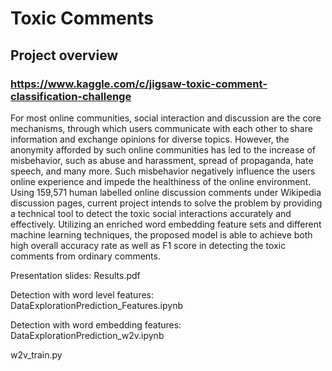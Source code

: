 # Toxic Comments 

## Project overview
### https://www.kaggle.com/c/jigsaw-toxic-comment-classification-challenge

For most online communities, social interaction and discussion are the core mechanisms, through which users communicate
with each other to share information and exchange opinions for diverse topics. However, the anonymity afforded by such
online communities has led to the increase of misbehavior, such as abuse and harassment, spread of propaganda, hate speech, and many more. Such misbehavior negatively influence the users online experience and impede the healthiness of the online environment. Using 159,571 human labelled online discussion comments under Wikipedia discussion pages, current project intends to solve the problem by providing a technical tool to detect the toxic social interactions accurately and effectively. Utilizing an enriched word embedding feature sets and different machine learning techniques, the proposed model is able to achieve both high overall accuracy rate as well as F1 score in detecting the toxic comments from ordinary comments.

Presentation slides: Results.pdf

Detection with word level features: DataExplorationPrediction_Features.ipynb 

Detection with word embedding features: DataExplorationPrediction_w2v.ipynb 

w2v_train.py
